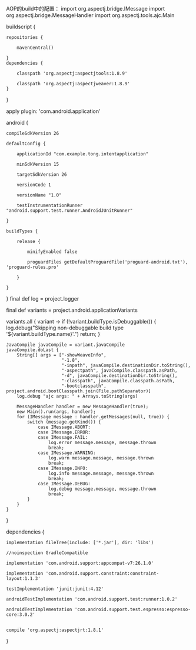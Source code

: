 AOP的build中的配置：
import org.aspectj.bridge.IMessage
import org.aspectj.bridge.MessageHandler
import org.aspectj.tools.ajc.Main


buildscript {

    repositories {
    
        mavenCentral()
        
    }
    dependencies {
    
        classpath 'org.aspectj:aspectjtools:1.8.9'
        
        classpath 'org.aspectj:aspectjweaver:1.8.9'
    }
}




apply plugin: 'com.android.application'

android {

    compileSdkVersion 26
    
    defaultConfig {
    
        applicationId "com.example.tong.intentapplication"
        
        minSdkVersion 15
        
        targetSdkVersion 26
        
        versionCode 1
        
        versionName "1.0"
        
        testInstrumentationRunner "android.support.test.runner.AndroidJUnitRunner"
        
    }
    
    buildTypes {
    
        release {
        
            minifyEnabled false
            
            proguardFiles getDefaultProguardFile('proguard-android.txt'), 'proguard-rules.pro'
            
        }
        
    }
    
}
final def log = project.logger

final def variants = project.android.applicationVariants


variants.all { variant ->
    if (!variant.buildType.isDebuggable()) {
        log.debug("Skipping non-debuggable build type '${variant.buildType.name}'.")
        return;
    }

    JavaCompile javaCompile = variant.javaCompile
    javaCompile.doLast {
        String[] args = ["-showWeaveInfo",
                         "-1.8",
                         "-inpath", javaCompile.destinationDir.toString(),
                         "-aspectpath", javaCompile.classpath.asPath,
                         "-d", javaCompile.destinationDir.toString(),
                         "-classpath", javaCompile.classpath.asPath,
                         "-bootclasspath", project.android.bootClasspath.join(File.pathSeparator)]
        log.debug "ajc args: " + Arrays.toString(args)

        MessageHandler handler = new MessageHandler(true);
        new Main().run(args, handler);
        for (IMessage message : handler.getMessages(null, true)) {
            switch (message.getKind()) {
                case IMessage.ABORT:
                case IMessage.ERROR:
                case IMessage.FAIL:
                    log.error message.message, message.thrown
                    break;
                case IMessage.WARNING:
                    log.warn message.message, message.thrown
                    break;
                case IMessage.INFO:
                    log.info message.message, message.thrown
                    break;
                case IMessage.DEBUG:
                    log.debug message.message, message.thrown
                    break;
            }
        }
    }
}



dependencies {

    implementation fileTree(include: ['*.jar'], dir: 'libs')
    
    //noinspection GradleCompatible
    
    implementation 'com.android.support:appcompat-v7:26.1.0'
    
    implementation 'com.android.support.constraint:constraint-layout:1.1.3'
    
    testImplementation 'junit:junit:4.12'
    
    androidTestImplementation 'com.android.support.test:runner:1.0.2'
    
    androidTestImplementation 'com.android.support.test.espresso:espresso-core:3.0.2'
    

    compile 'org.aspectj:aspectjrt:1.8.1'
}
